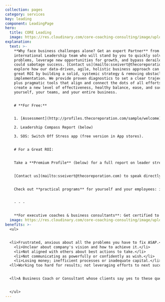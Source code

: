 ```yaml
---
collection: pages
category: services
key: leading
component: LeadingPage
hero:
  title: CORE Leading
  image: https://res.cloudinary.com/core-coaching-consulting/image/upload/v1596493058/pexels-pixabay-161154_uftaqi.jpg
explanation:
  text: >-
    **Why face business challenges alone? Get an expert Partner** from our
    international Leadership team who will stand by you to quickly solve old
    problems, leverage new opportunities for growth, and bypass derailers that
    could sabotage success. [Contact us](mailto:sseivert@thecoreporation.com) to
    explore how our data-driven, agile, holistic business approach can create a
    great ROI by building a solid, systemic strategy & removing obstacles to its
    implementation. We provide proven diagnostics to set a clear trajectory,
    plus pragmatic tools that align and connect the dots of all efforts so you
    create a new level of effectiveness, healthy balance, ease, and success for
    yourself, your teams, and your entire business.


    # **For Free:**


    1. [Assessment](http://profiles.thecoreporation.com/sample/welcome) of your greatest leadership strength and liability

    2. Leadership Compass Report (below)

    3. SOS: Switch Off Stress app (free version in App stores).


    # For a Great ROI:


    Take a **Premium Profile** (below) for a full report on leader strengths & weaknesses. 


    [Contact us](mailto:sseivert@thecoreporation.com) to speak directly to a member of our Core Team. 


    Check out **practical programs** for yourself and your employees: improve Productivity, reduce Procrastination, eliminate Stress and build a new kind of power for Leadership.


    - - -


    **For executive coaches & business consultants**: Get certified to use *The Balancing Act's* powerful processes, programs, and diagnostic profiles for leaders, teams, and organizations.
  image: https://res.cloudinary.com/core-coaching-consulting/image/upload/v1598279113/Core_Leading_2_dh5xd8.jpg
benefits: >-
  <ul>


  <li>Frustrated, anxious about all the problems you have to fix ASAP.</li>
    <li>Unclear about company's vision and how to achieve it.</li>
    <li>Not aligned with others about best actions to take.</li>
    <li>Not communicating as powerfully or confidently as wish.</li>
    <li>Losing money; inefficient processes or inadequate capital.</li>
  <ll>Working too hard for results; not leveraging efforts to next success.</li>


  <ll>A Business Coach or Consultant whose clients say yes to these questions. </li>


  </ul>
---
```

